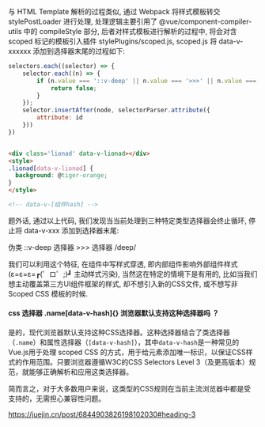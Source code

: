 
与 HTML Template 解析的过程类似, 通过 Webpack 将样式模板转交 stylePostLoader 进行处理, 处理逻辑主要引用了 @vue/component-compiler-utils 中的 compileStyle 部分, 后者对样式模板进行解析的过程中, 将会对含 scoped 标记的模板引入插件 stylePlugins/scoped.js, scoped.js 将 data-v-xxxxxx 添加到选择器末尾的过程如下:


```js
selectors.each((selector) => {
    selector.each((n) => {
        if (n.value === '::v-deep' || n.value === '>>>' || n.value === '/deep/') {
            return false;
        }
    });
    selector.insertAfter(node, selectorParser.attribute({
        attribute: id
    }))
})
```


```html

<div class='lionad' data-v-lionad></div>
<style>
.lionad[data-v-lionad] {
  background: @tiger-orange;
}
</style>

<!-- data-v-[组件hash] -->

```

题外话, 通过以上代码, 我们发现当当前处理到三种特定类型选择器会终止循环, 停止将 data-v-xxx 添加到选择器末尾:

伪类 ::v-deep
选择器 >>>
选择器 /deep/

我们可以利用这个特征, 在组件中写样式穿透, 即内部组件影响外部组件样式 (ε=ε=ε=┏(゜ロ゜;)┛ 主动样式污染), 当然这在特定的情境下是有用的, 比如当我们想主动覆盖第三方UI组件框架的样式, 却不想引入新的CSS文件, 或不想写非 Scoped CSS 模板的时候.


#### css 选择器 .name[data-v-hash]{} 浏览器默认支持这种选择器吗 ？

是的，现代浏览器默认支持这种CSS选择器。这种选择器结合了类选择器（`.name`）和属性选择器（`[data-v-hash]`），其中`data-v-hash`是一种常见的Vue.js用于处理 scoped CSS 的方式，用于给元素添加唯一标识，以保证CSS样式的作用范围。只要浏览器遵循W3C的CSS Selectors Level 3（及更高版本）规范，就能够正确解析和应用这类选择器。

简而言之，对于大多数用户来说，这类型的CSS规则在当前主流浏览器中都是受支持的，无需担心兼容性问题。

https://juejin.cn/post/6844903826198102030#heading-3